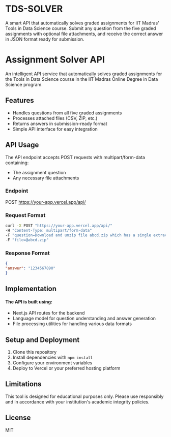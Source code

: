 # TDS-SOLVER
A smart API that automatically solves graded assignments for IIT Madras' Tools in Data Science course. Submit any question from the five graded assignments with optional file attachments, and receive the correct answer in JSON format ready for submission.
# Assignment Solver API

An intelligent API service that automatically solves graded assignments for the Tools in Data Science course in the IIT Madras Online Degree in Data Science program.

## Features

- Handles questions from all five graded assignments
- Processes attached files (CSV, ZIP, etc.)
- Returns answers in submission-ready format
- Simple API interface for easy integration

## API Usage

The API endpoint accepts POST requests with multipart/form-data containing:
- The assignment question
- Any necessary file attachments

### Endpoint
POST https://your-app.vercel.app/api/
### Request Format
```bash
curl -X POST "https://your-app.vercel.app/api/"
-H "Content-Type: multipart/form-data"
-F "question=Download and unzip file abcd.zip which has a single extract.csv file inside. What is the value in the "answer" column of the CSV file?"
-F "file=@abcd.zip"
```

### Response Format
```json
{
"answer": "1234567890"
}
```

## Implementation
#### The API is built using:
- Next.js API routes for the backend
- Language model for question understanding and answer generation
- File processing utilities for handling various data formats

## Setup and Deployment
1. Clone this repository
2. Install dependencies with `npm install`
3. Configure your environment variables
4. Deploy to Vercel or your preferred hosting platform

## Limitations
This tool is designed for educational purposes only. Please use responsibly and in accordance with your institution's academic integrity policies.
## License
MIT

